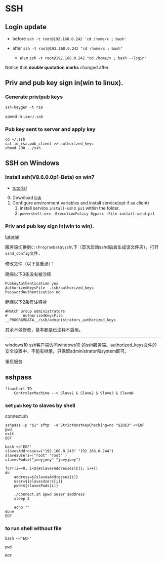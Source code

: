 # SSH

## Login update

- before `ssh -t root@192.168.0.242 'cd /home/x ; bash'`

- after `ssh -t root@192.168.0.242 "cd /home/x ; bash"`
  - also `ssh -t root@192.168.0.242 "cd /home/x ; bash --login"`

Notice that **double quotation marks** changed after.

## Priv and pub key sign in(win to linux).

### Generate priv/pub keys

`ssh-keygen -t rsa`

saved in `user/.ssh`

### Pub key sent to server and apply key

```shell
cd ~/.ssh
cat id_rsa.pub_client >> authorized_keys
chmod 700 ../ssh
```

## SSH on Windows

### Install ssh(V8.6.0.0p1-Beta) on win7
- [tutorial](https://blog.csdn.net/baojunqinluo/article/details/134053559)

0. Download [link](https://github.com/PowerShell/Win32-OpenSSH/releases)
1. Configure environment variables and install service(opt if as client)
   1.  install service `install-sshd.ps1` within the folder.
   2.  `powershell.exe -ExecutionPolicy Bypass -File install-sshd.ps1`

### Priv and pub key sign in(win to win).

[tutorial](https://zhuanlan.zhihu.com/p/111812831)


服务端切换到`C:\ProgramData\ssh\`下（首次启动sshd后会生成该文件夹），打开`sshd_config`文件，

修改文件（以下是重点）：

确保以下3条没有被注释
```
PubkeyAuthentication yes
AuthorizedKeysFile	.ssh/authorized_keys
PasswordAuthentication no
```

确保以下2条有注释掉
```
#Match Group administrators
#       AuthorizedKeysFile __PROGRAMDATA__/ssh/administrators_authorized_keys
```

其余不做修改，基本都是已注释不启用。


-------------

windows10 ssh客户端访问windows10 的ssh服务端。authorized_keys文件的安全设置中，不能有继承，只保留administrator和system即可。

重启服务


## sshpass

```mermaid
flowchart TD
    ControlerMachine --> Slave1 & Slave2 & Slave3 & SlaveN

```

### set `pub` key to slaves by shell

connect.sh

```shell
sshpass -p "$1" sftp  -o StrictHostKeyChecking=no "$2@$3" <<EOF
pwd
exit
EOF
```


```shell
bash <<'EOF'
slavesAddresses=("192.168.0.243" "192.168.0.244")
slavesUsers=("root" "root" )
slavesPwds=("joeyjoey" "joeyjoey")

for((i==0; i<${#slavesAddresses[@]}; i++))
do
    address=${slavesAddresses[i]}
    user=${slavesUsers[i]}
    pwd=${slavesPwds[i]}

    ./connect.sh $pwd $user $address
    sleep 2

    echo ""
done
EOF
```

### to run shell without file

```shell
bash <<'EOF'

pwd

EOF
```

